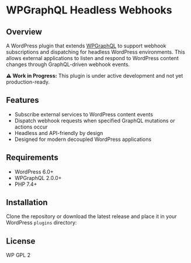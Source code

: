 # WPGraphQL Headless Webhooks

## Overview

A WordPress plugin that extends [WPGraphQL](https://www.wpgraphql.com/) to support webhook subscriptions and dispatching for headless WordPress environments. This allows external applications to listen and respond to WordPress content changes through GraphQL-driven webhook events.

**⚠️ Work in Progress:** This plugin is under active development and not yet production-ready.

## Features

- Subscribe external services to WordPress content events
- Dispatch webhook requests when specified GraphQL mutations or actions occur
- Headless and API-friendly by design
- Designed for modern decoupled WordPress applications

## Requirements

- WordPress 6.0+
- WPGraphQL 2.0.0+
- PHP 7.4+

## Installation

Clone the repository or download the latest release and place it in your WordPress `plugins` directory:

## License
WP GPL 2

<!-- Test yet another comment to trigger workflow - can be removed after testing -->
